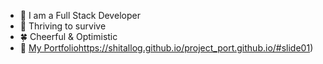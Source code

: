 - 🐣 I am a Full Stack Developer
- 🌻 Thriving to survive
- 🍀 Cheerful & Optimistic
- 🐛 [My Portfolio](https://shitallog.github.io/project_port.github.io/#slide01)https://shitallog.github.io/project_port.github.io/#slide01)

